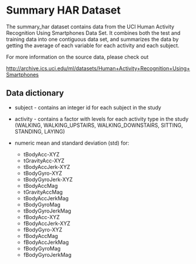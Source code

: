 # Summary HAR Dataset

The summary_har dataset contains data from the UCI Human Activity Recognition Using Smartphones Data Set. 
It combines both the test and training data into one contiguous data set, and summarizes the data by getting 
the average of each variable for each activity and each subject.

For more information on the source data, please check out 

http://archive.ics.uci.edu/ml/datasets/Human+Activity+Recognition+Using+Smartphones

## Data dictionary

* subject - contains an integer id for each subject in the study
* activity - contains a factor with levels for each activity type in the study 
(WALKING, 
WALKING_UPSTAIRS, 
WALKING_DOWNSTAIRS, 
SITTING, 
STANDING, 
LAYING)


* numeric mean and standard deviation (std) for:
  * tBodyAcc-XYZ
  * tGravityAcc-XYZ
  * tBodyAccJerk-XYZ
  * tBodyGyro-XYZ
  * tBodyGyroJerk-XYZ
  * tBodyAccMag
  * tGravityAccMag
  * tBodyAccJerkMag
  * tBodyGyroMag
  * tBodyGyroJerkMag
  * fBodyAcc-XYZ
  * fBodyAccJerk-XYZ
  * fBodyGyro-XYZ
  * fBodyAccMag
  * fBodyAccJerkMag
  * fBodyGyroMag
  * fBodyGyroJerkMag
